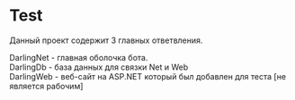 # Test

Данный проект содержит 3 главных ответвления.

DarlingNet - главная оболочка бота.<BR>
DarlingDb - база данных для связки Net и Web<BR>
DarlingWeb - веб-сайт на ASP.NET который был добавлен для теста [не является рабочим]
